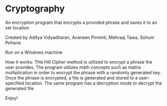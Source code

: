 # Cryptography
An encryption program that encrypts a provided phrase and saves it to an set location

Created by Aditya Vidyadharan, Avaneen Pinninti, Mehraaj Tawa, Sohum Pohane

Run on a Windows machine

How it works: THe Hill Cipher method is utilized to encrypt a phrase the user provides. The program utilizes math concepts such as matrix multiplication in order to encrypt the phrase with a randomly generated key. Once the phrase is encrypted, a file is generated and stored to a user-specified location. The same program has a decryption mode to decrypt the generated file

Enjoy!
